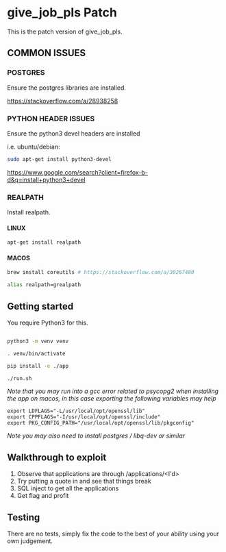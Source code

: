 # give_job_pls Patch

This is the patch version of give_job_pls.

## COMMON ISSUES

### POSTGRES

Ensure the postgres libraries are installed.

https://stackoverflow.com/a/28938258

### PYTHON HEADER ISSUES

Ensure the python3 devel headers are installed

i.e. ubuntu/debian:

```bash
sudo apt-get install python3-devel
```

https://www.google.com/search?client=firefox-b-d&q=install+python3+devel

### REALPATH

Install realpath. 

#### LINUX

```bash
apt-get install realpath
```

#### MACOS

```bash
brew install coreutils # https://stackoverflow.com/a/30267480

alias realpath=grealpath
```


## Getting started

You require Python3 for this.

```bash

python3 -m venv venv

. venv/bin/activate

pip install -e ./app

./run.sh
```

_Note that you may run into a gcc error related to psycopg2 when installing the app on macos, in this case exporting the following variables may help_

```
export LDFLAGS="-L/usr/local/opt/openssl/lib"
export CPPFLAGS="-I/usr/local/opt/openssl/include"
export PKG_CONFIG_PATH="/usr/local/opt/openssl/lib/pkgconfig"
```

_Note you may also need to install postgres / libq-dev or similar_

## Walkthrough to exploit

1. Observe that applications are through /applications/<I'd>
2. Try putting a quote in and see that things break
3. SQL inject to get all the applications
4. Get flag and profit 

## Testing

There are no tests, simply fix the code to the best of your ability using your own judgement.
